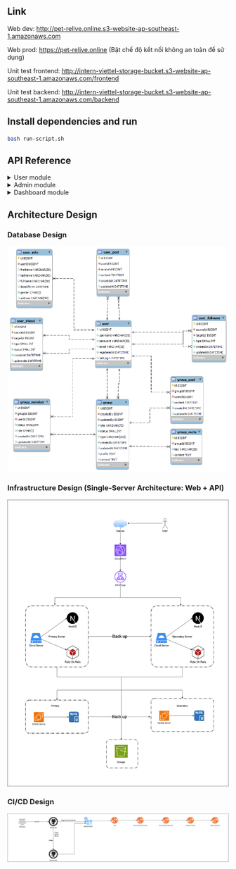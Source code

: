 ## Link 

Web dev: http://pet-relive.online.s3-website-ap-southeast-1.amazonaws.com

Web prod: https://pet-relive.online (Bật chế độ kết nối không an toàn để sử dụng)

Unit test frontend: http://intern-viettel-storage-bucket.s3-website-ap-southeast-1.amazonaws.com/frontend

Unit test backend: http://intern-viettel-storage-bucket.s3-website-ap-southeast-1.amazonaws.com/backend


## Install dependencies and run

```bash
bash run-script.sh
```

## API Reference

<details>
<summary>User module</summary>

#### Login

<details>
<summary><code>POST /api/auth/login</code></summary>
<br>

#### Parameters

| Parameter  | Type     | Description                                  |
| :--------- | :------- | :------------------------------------------- |
| `email`    | `string` | **Required**. The email address of the user. |
| `password` | `string` | **Required**. The password of the user.      |

#### Response

```json
{
  "success": true,
  "message": "Login successfully",
  "data": {
    "user": {
      // User details here...
    },
    "token": "..."
  }
}
```

</details>

#### Register

<details>
<summary><code>POST /api/auth/register</code></summary>
<br>

#### Parameters

| Parameter    | Type     | Description  |
| :----------- | :------- | :----------- |
| `email`      | `string` | **Required** |
| `password`   | `string` | **Required** |
| `first_name` | `string` | **Required** |
| `last_name`  | `string` | **Required** |

```javascript
{
    "success": true,
    "message": "Login successfully",
    "data": {
        "user": {
            ...
        },
        "token": "..."
    },
}
```

</details>

#### Get user detail

<details>
<summary><code>GET /api/users/:id</code></summary>
<br>

#### Parameters

Không truyền ID thì lấy thông tin qua token
Còn truyền ID thì không cần token

| Header          | Type     | Description                                   |
| :-------------- | :------- | :-------------------------------------------- |
| `Authorization` | `string` | **Required.** Bearer Token for authentication |

| Path Variables | Type     | Description  |
| :------------- | :------- | :----------- |
| `id`           | `string` | **Required** |

```javascript
{
    "success": true,
    "message": "User detail",
    "data": {
        "user": {
            ...
        },
    },
}
```

</details>

#### Update password

<details>
<summary><code>PUT /api/users/password</code></summary>
<br>

#### Parameters

| Header          | Type     | Description                                   |
| :-------------- | :------- | :-------------------------------------------- |
| `Authorization` | `string` | **Required.** Bearer Token for authentication |

| Parameter      | Type     | Description              |
| :------------- | :------- | :----------------------- |
| `old_password` | `string` | **Optional** Mật khẩu cũ |
| `password`     | `string` | **Optional**             |

```javascript
{
    "success": true,
    "message": "User updated successfully",
    "data": {
        "user": {
            ...
        },
    },
}
```

</details>

#### Update user

<details>
<summary><code>PUT /api/users</code></summary>
<br>

#### Parameters

Dùng form-data để truyền avatar

| Header          | Type     | Description                                   |
| :-------------- | :------- | :-------------------------------------------- |
| `Authorization` | `string` | **Required.** Bearer Token for authentication |

| Parameter             | Type       | Description                                       |
| :-------------------- | :--------- | :------------------------------------------------ |
| `first_name`          | `string`   | Họ                                                |
| `last_name`           | `string`   | Tên                                               |
| `full_name`           | `string`   | Họ và tên                                         |
| `phone_number`        | `string`   | SĐT                                               |
| `date_of_birth`       | `date`     | Ngày sinh                                         |
| `gender`              | `integer`  | 0 - Nam, 1 - Nữ, 2 - Không rõ                     |
| `avatar`              | `file_ảnh` | Ảnh đại diện                                      |
| `address`             | `string`   | Địa chỉ                                           |
| `bio`                 | `string`   | Mô tả ngắn gọn                                    |
| `relationship_status` | `integer`  | Tình trạng: 1 - Độc thân, 2 - Kết hôn, 3 - Hẹn hò |

```javascript
{
    "success": true,
    "message": "User updated successfully",
    "data": {
        "user": {
            ...
        },
    },
}
```

</details>

#### Delete avatar

<details>
<summary><code>DELETE /api/users/avatar</code></summary>
<br>

#### Parameters

| Header          | Type     | Description                                   |
| :-------------- | :------- | :-------------------------------------------- |
| `Authorization` | `string` | **Required.** Bearer Token for authentication |

```javascript
{
    "success": true,
    "message": "User info",
    "data": {
        "message": "Thành công"
    },
}
```

</details>

#### Get image

<details>
<summary><code>GET /api/images/:id</code></summary>
<br>

```javascript
{
    "success": true,
    "message": "Post created successfully",
    "data": {
        "image": {
            ...
        },
    },
}
```

</details>

#### Upload image

<details>
<summary><code>POST /api/images</code></summary>
<br>

Dùng form-data để truyền ảnh

#### Parameters

| Header          | Type     | Description                                   |
| :-------------- | :------- | :-------------------------------------------- |
| `Authorization` | `string` | **Required.** Bearer Token for authentication |

| Parameter | Type       | Description  |
| :-------- | :--------- | :----------- |
| `image`   | `file ảnh` | **Required** |

```javascript
{
    "success": true,
    "message": "Post created successfully",
    "data": {
        "image": {
            ...
        },
    },
}
```

</details>

#### Delete images

<details>
<summary><code>DELETE /api/images</code></summary>
<br>

#### Parameters

Chỉ xóa được những ảnh mà user đang đăng nhập tạo

| Header          | Type     | Description                                   |
| :-------------- | :------- | :-------------------------------------------- |
| `Authorization` | `string` | **Required.** Bearer Token for authentication |

| Parameter | Type    | Description  |
| :-------- | :------ | :----------- |
| `ids`     | `Array` | **Required** |

```javascript
{
    "success": true,
    "message": "Post created successfully",
    "data": {
        "image": {
            ...
        },
    },
}
```

</details>

#### Create post

<details>
<summary><code>POST /api/posts</code></summary>
<br>

#### Parameters

| Header          | Type     | Description                                   |
| :-------------- | :------- | :-------------------------------------------- |
| `Authorization` | `string` | **Required.** Bearer Token for authentication |

| Parameter    | Type      | Description                                         |
| :----------- | :-------- | :-------------------------------------------------- |
| `content`    | `string`  | **Required**                                        |
| `user_id`    | `int`     | **Required** Đăng bài lên trang cá nhân của ông này |
| `image_ids`  | `Array`   | **Optional**                                        |
| `share_id`   | `int`     | id của bài viết muốn chia sẻ                        |
| `label`      | `integer` | **Optional**                                        |
| `status`     | `integer` | **Optional**                                        |
| `error_list` | `json`    | **Optional**, '[1,2,3]'                             |

```javascript
{
    "success": true,
    "message": "Post created successfully",
    "data": {
        "post": {
            ...
        },
    },
}
```

</details>

#### Get post detail

<details>
<summary><code>GET /api/posts/:id</code></summary>
<br>

#### Parameters

| Path Variables | Type     | Description  |
| :------------- | :------- | :----------- |
| `id`           | `string` | **Required** |

```javascript
{
    "success": true,
    "message": "Post detail",
    "data": {
        "post": {
            ...
        },
    },
}
```

</details>

#### Get post

<details>
<summary><code>GET /api/posts</code></summary>
<br>

#### Parameters

| Path Variables | Type  | Description  |
| :------------- | :---- | :----------- |
| `page_index`   | `int` | **Optional** |
| `page_size`    | `int` | **Optional** |

</details>

#### Get user post

<details>
<summary><code>GET /api/posts/user/:id</code></summary>
<br>

#### Parameters

| Path Variables | Type  | Description  |
| :------------- | :---- | :----------- |
| `page_index`   | `int` | **Optional** |
| `page_size`    | `int` | **Optional** |

</details>

#### My post

<details>
<summary><code>GET /api/posts/user</code></summary>
<br>

#### Parameters

| Path Variables | Type  | Description  |
| :------------- | :---- | :----------- |
| `page_index`   | `int` | **Optional** |
| `page_size`    | `int` | **Optional** |

</details>

#### My save post

<details>
<summary><code>GET /api/posts/save</code></summary>
<br>

#### Parameters

| Header          | Type     | Description                                   |
| :-------------- | :------- | :-------------------------------------------- |
| `Authorization` | `string` | **Required.** Bearer Token for authentication |

| Path Variables | Type  | Description  |
| :------------- | :---- | :----------- |
| `page_index`   | `int` | **Optional** |
| `page_size`    | `int` | **Optional** |

</details>

#### Check save post

<details>
<summary><code>GET /api/posts/save/:id</code></summary>
<br>

#### Parameters

| Header          | Type     | Description                                   |
| :-------------- | :------- | :-------------------------------------------- |
| `Authorization` | `string` | **Required.** Bearer Token for authentication |

</details>

#### Save post

<details>
<summary><code>POST /api/posts/save/:id</code></summary>
<br>

#### Parameters

| Header          | Type     | Description                                   |
| :-------------- | :------- | :-------------------------------------------- |
| `Authorization` | `string` | **Required.** Bearer Token for authentication |

</details>

#### Unsave post

<details>
<summary><code>POST /api/posts/unsave/:id</code></summary>
<br>

#### Parameters

| Header          | Type     | Description                                   |
| :-------------- | :------- | :-------------------------------------------- |
| `Authorization` | `string` | **Required.** Bearer Token for authentication |

</details>

#### Update post

<details>
<summary><code>PUT /api/posts/:id</code></summary>
<br>

#### Parameters

| Path Variables | Type     | Description  |
| :------------- | :------- | :----------- |
| `id`           | `string` | **Required** |

| Header          | Type     | Description                                   |
| :-------------- | :------- | :-------------------------------------------- |
| `Authorization` | `string` | **Required.** Bearer Token for authentication |

| Parameter   | Type     | Description                                   |
| :---------- | :------- | :-------------------------------------------- |
| `content`   | `string` | **Optional**                                  |
| `image_ids` | `Array`  | **Optional** có ảnh thì nhớ truyền hết id lên |

</details>

#### Delete post

<details>
<summary><code>DELETE /api/posts/:id</code></summary>
<br>

#### Parameters

| Path Variables | Type     | Description  |
| :------------- | :------- | :----------- |
| `id`           | `string` | **Required** |

| Header          | Type     | Description                                   |
| :-------------- | :------- | :-------------------------------------------- |
| `Authorization` | `string` | **Required.** Bearer Token for authentication |

</details>

#### Report post

<details>
<summary><code>POST /api/posts/report/:id</code></summary>
<br>

#### Parameters

| Path Variables | Type     | Description  |
| :------------- | :------- | :----------- |
| `id`           | `string` | **Required** |

| Header          | Type     | Description                                   |
| :-------------- | :------- | :-------------------------------------------- |
| `Authorization` | `string` | **Required.** Bearer Token for authentication |

| Parameter   | Type     | Description                                   |
| :---------- | :------- | :-------------------------------------------- |
| `type_report`   | `enum TYPE_REPORT` | **Optional**    loại báo cáo của người dùng (ảnh, bài viết) |

</details>

#### Get comment

<details>
<summary><code>GET /api/comments/:post_id</code></summary>
<br>

#### Parameters

| Path Variables | Type  | Description  |
| :------------- | :---- | :----------- |
| `page_index`   | `int` | **Optional** |
| `page_size`    | `int` | **Optional** |

</details>

#### Create comment

<details>
<summary><code>POST /api/comments</code></summary>
<br>

#### Parameters

| Header          | Type     | Description                                   |
| :-------------- | :------- | :-------------------------------------------- |
| `Authorization` | `string` | **Required.** Bearer Token for authentication |

| Parameter         | Type      | Description             |
| :---------------- | :-------- | :---------------------- |
| `content`         | `string`  | **Required**            |
| `post_id`         | `int`     | **Required**            |
| `image_ids`       | `Array`   | **Optional**            |
| `reply_comment`   | `Array`   | **Optional**            |
| `user_reply_name` | `String`  | **Optional**            |
| `user_reply_id`   | `integer` | **Optional**            |
| `label`           | `integer` | **Optional**            |
| `status`          | `integer` | **Optional**            |
| `error_list`      | `json`    | **Optional**, '[1,2,3]' |

```javascript
{
    "success": true,
    "message": "comment created successfully",
    "data": {
        "comment": {
            ...
        },
    },
}
```

</details>

#### Update comment

<details>
<summary><code>PUT /api/comments/:id</code></summary>
<br>

#### Parameters

| Path Variables | Type     | Description  |
| :------------- | :------- | :----------- |
| `id`           | `string` | **Required** |

| Header          | Type     | Description                                   |
| :-------------- | :------- | :-------------------------------------------- |
| `Authorization` | `string` | **Required.** Bearer Token for authentication |

| Parameter         | Type      | Description                                   |
| :---------------- | :-------- | :-------------------------------------------- |
| `content`         | `string`  | **Optional**                                  |
| `image_ids`       | `Array`   | **Optional** có ảnh thì nhớ truyền hết id lên |
| `user_reply_name` | `String`  | **Optional**                                  |
| `user_reply_id`   | `integer` | **Optional**                                  |

</details>

#### Delete comment

<details>
<summary><code>DELETE /api/comments/:id</code></summary>
<br>

#### Parameters

| Path Variables | Type     | Description  |
| :------------- | :------- | :----------- |
| `id`           | `string` | **Required** |

| Header          | Type     | Description                                   |
| :-------------- | :------- | :-------------------------------------------- |
| `Authorization` | `string` | **Required.** Bearer Token for authentication |

</details>

#### Report comment

<details>
<summary><code>POST /api/comments/report/:id</code></summary>
<br>

#### Parameters

| Path Variables | Type     | Description  |
| :------------- | :------- | :----------- |
| `id`           | `string` | **Required** |

| Header          | Type     | Description                                   |
| :-------------- | :------- | :-------------------------------------------- |
| `Authorization` | `string` | **Required.** Bearer Token for authentication |

| Parameter   | Type     | Description                                   |
| :---------- | :------- | :-------------------------------------------- |
| `type_report`   | `enum TYPE_REPORT` | **Optional**    loại báo cáo của người dùng (ảnh, bài viết) |

</details>

#### Create react post

<details>
<summary><code>POST /api/posts/reacts</code></summary>
<br>

#### Parameters

| Header          | Type     | Description                                   |
| :-------------- | :------- | :-------------------------------------------- |
| `Authorization` | `string` | **Required.** Bearer Token for authentication |

| Parameter    | Type                | Description  |
| :----------- | :------------------ | :----------- |
| `type_react` | `enum - type_react` | **Required** |
| `post_id`    | `int`               | **Required** |

```javascript
{
    "success": true,
    "message": "comment created successfully",
    "data": {
        "message": ""
    },
}
```

</details>

#### Delete react post

<details>
<summary><code>DELETE /api/posts/unreact/:post_id</code></summary>
<br>

#### Parameters

| Path Variables | Type  | Description  |
| :------------- | :---- | :----------- |
| `post_id`      | `int` | **Required** |

| Header          | Type     | Description                                   |
| :-------------- | :------- | :-------------------------------------------- |
| `Authorization` | `string` | **Required.** Bearer Token for authentication |

</details>

#### Create react comment

<details>
<summary><code>POST /api/comments/reacts</code></summary>
<br>

#### Parameters

| Header          | Type     | Description                                   |
| :-------------- | :------- | :-------------------------------------------- |
| `Authorization` | `string` | **Required.** Bearer Token for authentication |

| Parameter    | Type                | Description  |
| :----------- | :------------------ | :----------- |
| `type_react` | `enum - type_react` | **Required** |
| `comment_id` | `int`               | **Required** |

```javascript
{
    "success": true,
    "message": "comment created successfully",
    "data": {
        "message": ""
    },
}
```

</details>

#### Delete react comment

<details>
<summary><code>DELETE /api/comments/unreact/:comment_id</code></summary>
<br>

#### Parameters

| Path Variables | Type  | Description  |
| :------------- | :---- | :----------- |
| `comment_id`   | `int` | **Required** |

| Header          | Type     | Description                                   |
| :-------------- | :------- | :-------------------------------------------- |
| `Authorization` | `string` | **Required.** Bearer Token for authentication |

</details>

#### Lấy tất cả lời mời kết bạn

<details>
<summary><code>GET /api/friends/request</code></summary>
<br>

#### Parameters

| Header          | Type     | Description                                   |
| :-------------- | :------- | :-------------------------------------------- |
| `Authorization` | `string` | **Required.** Bearer Token for authentication |

| Path Variables | Type  | Description  |
| :------------- | :---- | :----------- |
| `page_index`   | `int` | **Optional** |
| `page_size`    | `int` | **Optional** |

```javascript
{
    "success": true,
    "message": "ok",
    "data": {
        "friends": ""
    },
}
```

</details>

#### Lấy tất cả danh sách bạn đã chặn

<details>
<summary><code>GET /api/friends/block</code></summary>
<br>

#### Parameters

| Header          | Type     | Description                                   |
| :-------------- | :------- | :-------------------------------------------- |
| `Authorization` | `string` | **Required.** Bearer Token for authentication |

| Path Variables | Type  | Description  |
| :------------- | :---- | :----------- |
| `page_index`   | `int` | **Optional** |
| `page_size`    | `int` | **Optional** |

```javascript
{
    "success": true,
    "message": "ok",
    "data": {
        "friends": ""
    },
}
```

</details>

#### Lấy danh sách bạn bè của 1 người dùng

<details>
<summary><code>GET /api/friends/:id</code></summary>
<br>

#### Parameters

| Path Variables | Type  | Description  |
| :------------- | :---- | :----------- |
| `page_index`   | `int` | **Optional** |
| `page_size`    | `int` | **Optional** |

```javascript
{
    "success": true,
    "message": "ok",
    "data": {
        "friends": ""
    },
}
```

</details>

#### Lấy danh sách bạn bè của bản thân

<details>
<summary><code>GET /api/friends</code></summary>
<br>

#### Parameters

| Header          | Type     | Description                                   |
| :-------------- | :------- | :-------------------------------------------- |
| `Authorization` | `string` | **Required.** Bearer Token for authentication |

| Path Variables | Type  | Description  |
| :------------- | :---- | :----------- |
| `page_index`   | `int` | **Optional** |
| `page_size`    | `int` | **Optional** |

```javascript
{
    "success": true,
    "message": "ok",
    "data": {
        "friends": ""
    },
}
```

</details>

#### Tạo lời mời kết bạn

<details>
<summary><code>POST /api/friends</code></summary>
<br>

#### Parameters

| Header          | Type     | Description                                   |
| :-------------- | :------- | :-------------------------------------------- |
| `Authorization` | `string` | **Required.** Bearer Token for authentication |

| Path Variables | Type  | Description                                |
| :------------- | :---- | :----------------------------------------- |
| `receiver_id`  | `int` | **Required** id của người muốn gửi lời mời |

```javascript
{
    "success": true,
    "message": "ok",
    "data": {
        "message": "Thành công"
    },
}
```

</details>

#### Cập nhật trạng thái kết bạn

<details>
<summary><code>PUT /api/friends</code></summary>
<br>
Chấp nhận lời mời, block, chuyển loại bạn bè (hẹn hò ?)

#### Parameters

| Header          | Type     | Description                                   |
| :-------------- | :------- | :-------------------------------------------- |
| `Authorization` | `string` | **Required.** Bearer Token for authentication |

| Path Variables  | Type                 | Description                                |
| :-------------- | :------------------- | :----------------------------------------- |
| `receiver_id`   | `int`                | **Required** id của người muốn gửi lời mời |
| `friend_status` | `enum friend_status` | **Optional** trạng thái bạn bè             |
| `friend_type`   | `enum friend_type`   | **Optional** loại bạn bè                   |

```javascript
{
    "success": true,
    "message": "ok",
    "data": {
        "message": "Thành công"
    },
}
```

</details>

#### Xóa lời mời kết bạn, hủy kết bạn

<details>
<summary><code>DELETE /api/friends</code></summary>
<br>

#### Parameters

| Header          | Type     | Description                                   |
| :-------------- | :------- | :-------------------------------------------- |
| `Authorization` | `string` | **Required.** Bearer Token for authentication |

| Path Variables | Type  | Description                                |
| :------------- | :---- | :----------------------------------------- |
| `receiver_id`  | `int` | **Required** id của người muốn gửi lời mời |

```javascript
{
    "success": true,
    "message": "ok",
    "data": {
        "message": "Thành công"
    },
}
```

</details>

</details>

<details>
<summary>Admin module</summary>

#### Lấy tất cả bài viết, comment vi phạm

<details>
<summary><code>GET /api/admins/reports/posts</code></summary>
<summary><code>GET /api/admins/reports/comments</code></summary>
<br>

#### Parameters

| Header          | Type     | Description                                   |
| :-------------- | :------- | :-------------------------------------------- |
| `Authorization` | `string` | **Required.** Bearer Token for authentication |

| Path Variables | Type  | Description  |
| :------------- | :---- | :----------- |
| `page_index`   | `int` | **Optional** |
| `page_size`    | `int` | **Optional** |

</details>

#### Chuyển trạng thái vi phạm

<details>
<summary><code>POST /api/admins/reports/posts/:id</code></summary>
<summary><code>POST /api/admins/reports/comments/:id</code></summary>
<br>

#### Parameters

| Header          | Type     | Description                                   |
| :-------------- | :------- | :-------------------------------------------- |
| `Authorization` | `string` | **Required.** Bearer Token for authentication |

| Path Variables | Type   | Description             |
| :------------- | :----- | :---------------------- |
| `status`       | `int`  | **Optional**            |
| `error_list`   | `json` | **Optional**, '[1,2,3]' |

</details>
</details>
<details>
<summary>Dashboard module</summary>

#### Thống kê lịch sử đăng nhập

<details>
<summary><code>POST /api/dashboard/login-history</code></summary>
<br>

#### Parameters

| Header          | Type     | Description                                   |
| :-------------- | :------- | :-------------------------------------------- |
| `Authorization` | `string` | **Required.** Bearer Token for authentication, role = admin |

| Path Variables | Type   | Description             |
| :------------- | :----- | :---------------------- |
| `time_statistics`       | `enum TIME_STATISTICS`  | **Optional**            |

</details>

<details>
<summary><code>POST /api/dashboard/number</code></summary>
<br>

#### Parameters

| Header          | Type     | Description                                   |
| :-------------- | :------- | :-------------------------------------------- |
| `Authorization` | `string` | **Required.** Bearer Token for authentication, role = admin |

</details>

<details>
<summary><code>POST /api/dashboard/post-label</code></summary>
<br>

#### Parameters

| Header          | Type     | Description                                   |
| :-------------- | :------- | :-------------------------------------------- |
| `Authorization` | `string` | **Required.** Bearer Token for authentication, role = admin |

</details>

<details>
<summary><code>POST /api/dashboard/post-count</code></summary>
<br>

#### Parameters

| Header          | Type     | Description                                   |
| :-------------- | :------- | :-------------------------------------------- |
| `Authorization` | `string` | **Required.** Bearer Token for authentication, role = admin |

</details>

</details>

## Architecture Design

### Database Design

![Database Design](./database/db_v1.png)

### Infrastructure Design (Single-Server Architecture: Web + API)

![Infrastructure Design](./architecture/system.png)

### CI/CD Design

![CI/CD Design](./architecture/cicd.png)
